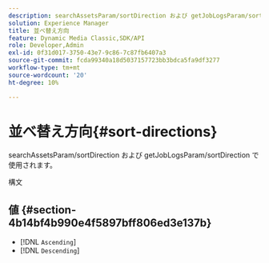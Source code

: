 ```yaml
---
description: searchAssetsParam/sortDirection および getJobLogsParam/sortDirection で使用されます。
solution: Experience Manager
title: 並べ替え方向
feature: Dynamic Media Classic,SDK/API
role: Developer,Admin
exl-id: 0f31d017-3750-43e7-9c86-7c87fb6407a3
source-git-commit: fcda99340a18d5037157723bb3bdca5fa9df3277
workflow-type: tm+mt
source-wordcount: '20'
ht-degree: 10%

---
```


# 並べ替え方向{#sort-directions}

searchAssetsParam/sortDirection および getJobLogsParam/sortDirection で使用されます。

構文

## 値 {#section-4b14bf4b990e4f5897bff806ed3e137b}

* [!DNL `Ascending`]
* [!DNL `Descending`]
